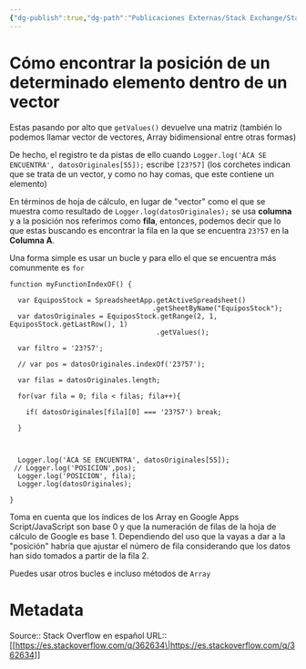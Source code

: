 ```yaml
---
{"dg-publish":true,"dg-path":"Publicaciones Externas/Stack Exchange/Stack Overflow en español/es.stackoverflow.com-362634.md","permalink":"/publicaciones-externas/stack-exchange/stack-overflow-en-espanol/es-stackoverflow-com-362634/","title":"Cómo encontrar la posición de un determinado elemento dentro de un vector","hide":true,"noteIcon":"\"0\"","created":"2024-04-03T12:49:10.728-06:00","updated":"2024-04-05T16:43:56.683-06:00"}
---
```


# Cómo encontrar la posición de un determinado elemento dentro de un vector

Estas pasando por alto que `getValues()` devuelve una matriz (también lo podemos llamar vector de vectores, Array bidimensional entre otras formas)

De hecho, el registro te da pistas de ello cuando `Logger.log('ÀCA SE ENCUENTRA', datosOriginales[55]);` escribe `[23?57]` (los corchetes indican que se trata de un vector, y como no hay comas, que este contiene un elemento)

En términos de hoja de cálculo, en lugar de "vector" como el que se muestra como resultado de `Logger.log(datosOriginales);` se usa **columna** y a la posición nos referimos como **fila**, entonces, podemos decir que lo que estas buscando es encontrar la fila en la que se encuentra `23?57` en la **Columna A**.

Una forma simple es usar un bucle y para ello el que se encuentra más comunmente es `for`

    function myFunctionIndexOF() {
    
      var EquiposStock = SpreadsheetApp.getActiveSpreadsheet()
                                       .getSheetByName("EquiposStock");
      var datosOriginales = EquiposStock.getRange(2, 1, EquiposStock.getLastRow(), 1)
                                        .getValues(); 
    
      var filtro = '23?57';
    
      // var pos = datosOriginales.indexOf('23?57');
    
      var filas = datosOriginales.length;
    
      for(var fila = 0; fila < filas; fila++){
    
        if( datosOriginales[fila][0] === '23?57') break;
    
      }
    
      
    
      Logger.log('ÀCA SE ENCUENTRA', datosOriginales[55]);
     // Logger.log('POSICION',pos);
      Logger.log('POSICION', fila);
      Logger.log(datosOriginales);
    
    }

Toma en cuenta que los índices de los Array en Google Apps Script/JavaScript son base 0 y que la numeración de filas de la hoja de cálculo de Google es base 1. Dependiendo del uso que la vayas a dar a la "posición" habría que ajustar el número de fila considerando que los datos han sido tomados a partir de la fila 2.

Puedes usar otros bucles e incluso métodos de `Array`

# Metadata
Source:: Stack Overflow en español
URL:: [[https://es.stackoverflow.com/q/362634\|https://es.stackoverflow.com/q/362634]]

